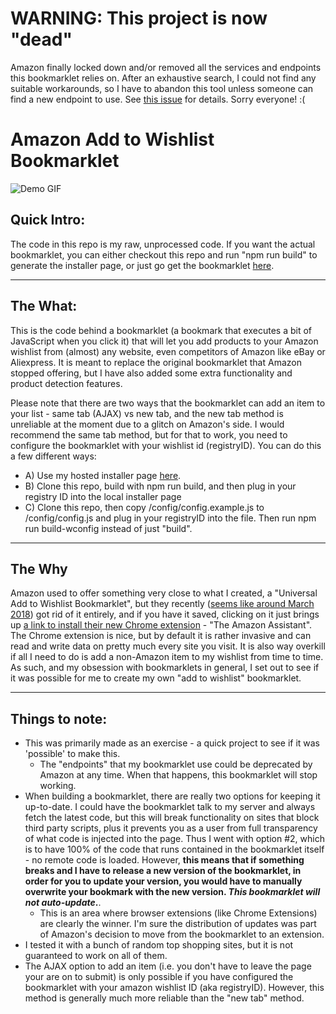 # WARNING: This project is now "dead"
Amazon finally locked down and/or removed all the services and endpoints this bookmarklet relies on. After an exhaustive search, I could not find any suitable workarounds, so I have to abandon this tool unless someone can find a new endpoint to use. See [this issue](https://github.com/joshuatz/amazon-add-to-wishlist-bookmarklet/issues/1) for details. Sorry everyone! :(

# Amazon Add to Wishlist Bookmarklet
![Demo GIF](https://github.com/joshuatz/amazon-add-to-wishlist-bookmarklet/raw/master/images/Adding%20from%20the%20Same%20Tab%20(AJAX)(Compressed).gif "Adding an item from Target to my Amazon Wishlist")
## Quick Intro:
The code in this repo is my raw, unprocessed code. If you want the actual bookmarklet, you can either checkout this repo and run "npm run build" to generate the installer page, or just go get the bookmarklet [here](https://joshuatz.com/projects/web-stuff/amazon-add-to-wishlist-bookmarklet).



---

## The What:
This is the code behind a bookmarklet (a bookmark that executes a bit of JavaScript when you click it) that will let you add products to your Amazon wishlist from (almost) any website, even competitors of Amazon like eBay or Aliexpress. It is meant to replace the original bookmarklet that Amazon stopped offering, but I have also added some extra functionality and product detection features.

Please note that there are two ways that the bookmarklet can add an item to your list - same tab (AJAX) vs new tab, and the new tab method is unreliable at the moment due to a glitch on Amazon's side. I would recommend the same tab method, but for that to work, you need to configure the bookmarklet with your wishlist id (registryID). You can do this a few different ways:
 *  A) Use my hosted installer page [here](https://joshuatz.com/projects/web-stuff/amazon-add-to-wishlist-bookmarklet).
 *  B) Clone this repo, build with npm run build, and then plug in your registry ID into the local installer page
 *  C) Clone this repo, then copy /config/config.example.js to /config/config.js and plug in your registryID into the file. Then run npm run build-wconfig instead of just "build".

---

## The Why
Amazon used to offer something very close to what I created, a "Universal Add to Wishlist Bookmarklet", but they recently ([seems like around March 2018](https://lifehacker.com/what-to-use-instead-of-amazons-invasive-new-assistant-1823522711)) got rid of it entirely, and if you have  it saved, clicking on it just brings up [a link to install their new Chrome extension](https://www.amazon.com/gp/BIT/) - "The Amazon Assistant". The Chrome extension is nice, but by default it is rather invasive and can read and write data on pretty much every site you visit. It is also way overkill if all I need to do is add a non-Amazon item to my wishlist from time to time. As such, and my obsession with bookmarklets in general, I set out to see if it was possible for me to create my own "add to wishlist" bookmarklet.

---

## Things to note:
 -  This was primarily made as an exercise - a quick project to see if it was 'possible' to make this.
     -  The "endpoints" that my bookmarklet use could be deprecated by Amazon at any time. When that happens, this bookmarklet will stop working.
 -  When building a bookmarklet, there are really two options for keeping it up-to-date. I could have the bookmarklet talk to my server and always fetch the latest code, but this will break functionality on sites that block third party scripts, plus it prevents you as a user from full transparency of what code is injected into the page. Thus I went with option #2, which is to have 100% of the code that runs contained in the bookmarklet itself - no remote code is loaded. However, **this means that if something breaks and I have to release a new version of the bookmarklet, in order for you to update your version, you would have to manually overwrite your bookmark with the new version. _This bookmarklet will not auto-update_.**.
     -  This is an area where browser extensions (like Chrome Extensions) are clearly the winner. I'm sure the distribution of updates was part of Amazon's decision to move from the bookmarklet to an extension.
 -  I tested it with a bunch of random top shopping sites, but it is not guaranteed to work on all of them.
 - The AJAX option to add an item (i.e. you don't have to leave the page your are on to submit) is only possible if you have configured the bookmarklet with your amazon wishlist ID (aka registryID). However, this method is generally much more reliable than the "new tab" method.
 
